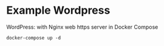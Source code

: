 # Example Wordpress
WordPress: with Nginx web https server in Docker Compose

```shell
docker-compose up -d
```